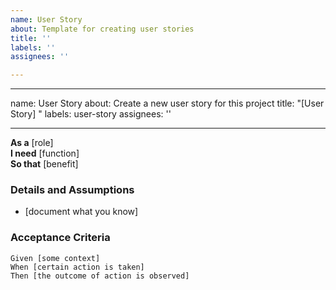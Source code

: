 ```yaml
---
name: User Story
about: Template for creating user stories
title: ''
labels: ''
assignees: ''

---
```


---
name: User Story
about: Create a new user story for this project
title: "[User Story] "
labels: user-story
assignees: ''

---

**As a** [role]  
**I need** [function]  
**So that** [benefit]  

### Details and Assumptions
* [document what you know]      

### Acceptance Criteria     
```gherkin
Given [some context]
When [certain action is taken]
Then [the outcome of action is observed]
